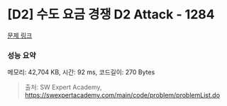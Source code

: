 # [D2] 수도 요금 경쟁 D2 Attack - 1284 

[문제 링크](https://swexpertacademy.com/main/code/problem/problemDetail.do?contestProbId=AV189xUaI8UCFAZN) 

### 성능 요약

메모리: 42,704 KB, 시간: 92 ms, 코드길이: 270 Bytes



> 출처: SW Expert Academy, https://swexpertacademy.com/main/code/problem/problemList.do